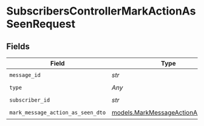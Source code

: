 # SubscribersControllerMarkActionAsSeenRequest


## Fields

| Field                                                                        | Type                                                                         | Required                                                                     | Description                                                                  |
| ---------------------------------------------------------------------------- | ---------------------------------------------------------------------------- | ---------------------------------------------------------------------------- | ---------------------------------------------------------------------------- |
| `message_id`                                                                 | *str*                                                                        | :heavy_check_mark:                                                           | N/A                                                                          |
| `type`                                                                       | *Any*                                                                        | :heavy_check_mark:                                                           | N/A                                                                          |
| `subscriber_id`                                                              | *str*                                                                        | :heavy_check_mark:                                                           | N/A                                                                          |
| `mark_message_action_as_seen_dto`                                            | [models.MarkMessageActionAsSeenDto](../models/markmessageactionasseendto.md) | :heavy_check_mark:                                                           | N/A                                                                          |